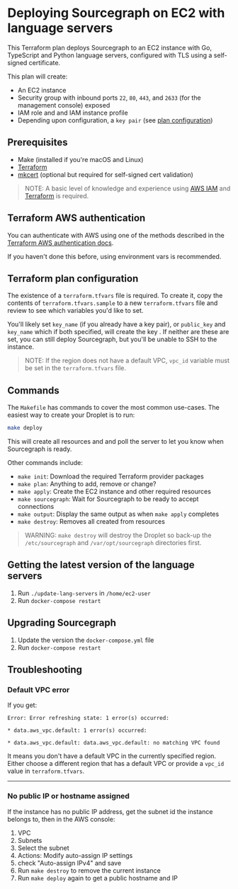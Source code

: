 # Deploying Sourcegraph on EC2 with language servers

This Terraform plan deploys Sourcegraph to an EC2 instance with Go, TypeScript and Python language servers, configured with TLS using a self-signed certificate.

This plan will create:

- An EC2 instance
- Security group with inbound ports `22`, `80`, `443`, and `2633` (for the management console) exposed
- IAM role and and IAM instance profile
- Depending upon configuration, a `key pair` (see [plan configuration](#terraform-plan-configuration))

## Prerequisites

- Make (installed if you're macOS and Linux)
- [Terraform](https://learn.hashicorp.com/terraform/getting-started/install.html)
- [mkcert](https://github.com/FiloSottile/mkcert) (optional but required for self-signed cert validation)

> NOTE: A basic level of knowledge and experience using [AWS IAM](https://docs.aws.amazon.com/iam/index.html#lang/en_us) and [Terraform](https://www.terraform.io/intro/index.html) is required.

## Terraform AWS authentication

You can authenticate with AWS using one of the methods described in the [Terraform AWS authentication docs](https://www.terraform.io/docs/providers/aws/#environment-variables).

If you haven't done this before, using environment vars is recommended.

## Terraform plan configuration

The existence of a `terraform.tfvars` file is required. To create it, copy the contents of `terraform.tfvars.sample` to a new `terraform.tfvars` file and review to see which variables you'd like to set.

You'll likely set `key_name` (if you already have a key pair), or `public_key` and `key_name` which if both specified, will create the key . If neither are these are set, you can still deploy Sourcegraph, but you'll be unable to SSH to the instance.

> NOTE: If the region does not have a default VPC, `vpc_id` variable must be set in the `terraform.tfvars` file.

## Commands

The `Makefile` has commands to cover the most common use-cases. The easiest way to create your Droplet is to run:

```bash
make deploy
```

This will create all resources and and poll the server to let you know when Sourcegraph is ready.

Other commands include:

- `make init`: Download the required Terraform provider packages
- `make plan`: Anything to add, remove or change?
- `make apply`: Create the EC2 instance and other required resources
- `make sourcegraph`: Wait for Sourcegraph to be ready to accept connections
- `make output`: Display the same output as when `make apply` completes
- `make destroy`: Removes all created from resources

> WARNING: `make destroy` will destroy the Droplet so back-up the `/etc/sourcegraph` and `/var/opt/sourcegraph` directories first.

## Getting the latest version of the language servers

1. Run `./update-lang-servers` in `/home/ec2-user`
1. Run `docker-compose restart`

## Upgrading Sourcegraph

1. Update the version the `docker-compose.yml` file
2. Run `docker-compose restart`

## Troubleshooting

### Default VPC error

If you get:

```shell
Error: Error refreshing state: 1 error(s) occurred:

* data.aws_vpc.default: 1 error(s) occurred:

* data.aws_vpc.default: data.aws_vpc.default: no matching VPC found

```

It means you don't have a default VPC in the currently specified region. Either choose a different region that has a default VPC or provide a `vpc_id` value in `terraform.tfvars`.

---

### No public IP or hostname assigned

If the instance has no public IP address, get the subnet id the instance belongs to, then in the AWS console:

1. VPC
1. Subnets
1. Select the subnet 
1. Actions: Modify auto-assign IP settings
1. check "Auto-assign IPv4" and save
1. Run `make destroy` to remove the current instance
1. Run `make deploy` again to get a public hostname and IP
